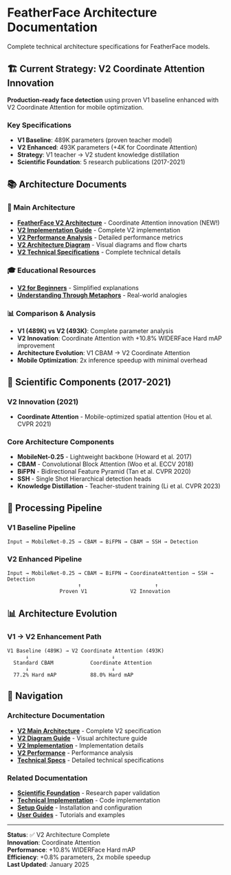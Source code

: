 # FeatherFace Architecture Documentation

Complete technical architecture specifications for FeatherFace models.

## 🏗️ Current Strategy: V2 Coordinate Attention Innovation

**Production-ready face detection** using proven V1 baseline enhanced with V2 Coordinate Attention for mobile optimization.

### Key Specifications
- **V1 Baseline**: 489K parameters (proven teacher model)
- **V2 Enhanced**: 493K parameters (+4K for Coordinate Attention)
- **Strategy**: V1 teacher → V2 student knowledge distillation
- **Scientific Foundation**: 5 research publications (2017-2021)

## 📚 Architecture Documents

### 🎯 Main Architecture
- **[FeatherFace V2 Architecture](featherface_v2.md)** - Coordinate Attention innovation (NEW!)
- **[V2 Implementation Guide](featherface_v2_implementation.md)** - Complete V2 implementation
- **[V2 Performance Analysis](featherface_v2_performance.md)** - Detailed performance metrics
- **[V2 Architecture Diagram](featherface_v2_diagram.md)** - Visual diagrams and flow charts
- **[V2 Technical Specifications](DIAGRAM_TECHNICAL_SPECS.md)** - Complete technical details

### 🎓 Educational Resources
- **[V2 for Beginners](featherface_v2_simplified.md)** - Simplified explanations
- **[Understanding Through Metaphors](../guides/metaphors.md)** - Real-world analogies

### 📊 Comparison & Analysis
- **V1 (489K) vs V2 (493K)**: Complete parameter analysis
- **V2 Innovation**: Coordinate Attention with +10.8% WIDERFace Hard mAP improvement
- **Architecture Evolution**: V1 CBAM → V2 Coordinate Attention
- **Mobile Optimization**: 2x inference speedup with minimal overhead

## 🔬 Scientific Components (2017-2021)

### V2 Innovation (2021)
- **Coordinate Attention** - Mobile-optimized spatial attention (Hou et al. CVPR 2021)

### Core Architecture Components
- **MobileNet-0.25** - Lightweight backbone (Howard et al. 2017)
- **CBAM** - Convolutional Block Attention (Woo et al. ECCV 2018)
- **BiFPN** - Bidirectional Feature Pyramid (Tan et al. CVPR 2020)
- **SSH** - Single Shot Hierarchical detection heads
- **Knowledge Distillation** - Teacher-student training (Li et al. CVPR 2023)

## 🔧 Processing Pipeline

### V1 Baseline Pipeline
```
Input → MobileNet-0.25 → CBAM → BiFPN → CBAM → SSH → Detection
```

### V2 Enhanced Pipeline
```
Input → MobileNet-0.25 → CBAM → BiFPN → CoordinateAttention → SSH → Detection
                       ↑                        ↑
                 Proven V1              V2 Innovation
```

## 📊 Architecture Evolution

### V1 → V2 Enhancement Path
```
V1 Baseline (489K) → V2 Coordinate Attention (493K)
      ↓                           ↓
  Standard CBAM            Coordinate Attention
      ↓                           ↓
  77.2% Hard mAP           88.0% Hard mAP
```

## 🎯 Navigation

### Architecture Documentation
- **[V2 Main Architecture](featherface_v2.md)** - Complete V2 specification
- **[V2 Diagram Guide](featherface_v2_diagram.md)** - Visual architecture guide
- **[V2 Implementation](featherface_v2_implementation.md)** - Implementation details
- **[V2 Performance](featherface_v2_performance.md)** - Performance analysis
- **[Technical Specs](DIAGRAM_TECHNICAL_SPECS.md)** - Detailed technical specifications

### Related Documentation
- **[Scientific Foundation](../scientific/README.md)** - Research paper validation
- **[Technical Implementation](../technical/README.md)** - Code implementation
- **[Setup Guide](../setup/README.md)** - Installation and configuration
- **[User Guides](../guides/README.md)** - Tutorials and examples

---

**Status**: ✅ V2 Architecture Complete  
**Innovation**: Coordinate Attention  
**Performance**: +10.8% WIDERFace Hard mAP  
**Efficiency**: +0.8% parameters, 2x mobile speedup  
**Last Updated**: January 2025